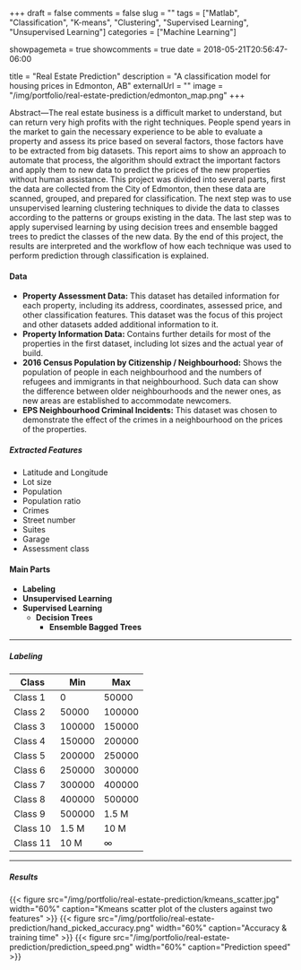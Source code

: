 +++
draft = false
comments = false
slug = ""
tags = ["Matlab", "Classification", "K-means", "Clustering", "Supervised Learning", "Unsupervised Learning"]
categories = ["Machine Learning"]

showpagemeta = true
showcomments = true
date = 2018-05-21T20:56:47-06:00

title = "Real Estate Prediction"
description = "A classification model for housing prices in Edmonton, AB"
externalUrl = ""
image = "/img/portfolio/real-estate-prediction/edmonton_map.png"
+++

Abstract—The real estate business is a difficult market to understand, but can return very high profits with the right techniques. People spend years in the market to gain the necessary experience to be able to evaluate a property and assess its price based on several factors, those factors have to be extracted from big datasets. This report aims to show an approach to automate that process, the algorithm should extract the important factors and apply them to new data to predict the prices of the new properties without human assistance. This project was divided into several parts, first the data are collected from the City of Edmonton, then these data are scanned, grouped, and prepared for classification. The next step was to use unsupervised learning clustering techniques to divide the data to classes according to the patterns or groups existing in the data. The last step was to apply supervised learning by using decision trees and ensemble bagged trees to predict the classes of the new data. By the end of this project, the results are interpreted and the workflow of how each technique was used to perform prediction through classification is explained.

#### Data
*	**Property Assessment Data:** This dataset has detailed information for each property, including its address, coordinates, assessed price, and other classification features. This dataset was the focus of this project and other datasets added additional information to it.
*	**Property Information Data:** Contains further details for most of the properties in the first dataset, including lot sizes and the actual year of build.
*	**2016 Census Population by Citizenship / Neighbourhood:** Shows the population of people in each neighbourhood and the numbers of refugees and immigrants in that neighbourhood. Such data can show the difference between older neighbourhoods and the newer ones, as new areas are established to accommodate newcomers.
*	**EPS Neighbourhood Criminal Incidents:** This dataset was chosen to demonstrate the effect of the crimes in a neighbourhood on the prices of the properties.

##### Extracted Features
*	Latitude and Longitude
*	Lot size
*	Population
*	Population ratio
*	Crimes
*	Street number
*	Suites
*	Garage
*	Assessment class

#### Main Parts
* **Labeling**
* **Unsupervised Learning**
* **Supervised Learning**
  * **Decision Trees**
    * **Ensemble Bagged Trees**

----

##### Labeling
Class |	Min |	Max
--- | --- | ---
Class 1 |	0 |	50000
Class 2 |	50000 |	100000
Class 3 |	100000 |	150000
Class 4 |	150000 |	200000
Class 5 |	200000 |	250000
Class 6 |	250000 |	300000
Class 7 |	300000 |	400000
Class 8 |	400000 |	500000
Class 9 |	500000 |	1.5 M
Class 10 |	1.5 M |	10 M
Class 11 |	10 M |	∞

----

##### Results
{{< figure src="/img/portfolio/real-estate-prediction/kmeans_scatter.jpg" width="60%" caption="Kmeans scatter plot of the clusters against two features" >}}
{{< figure src="/img/portfolio/real-estate-prediction/hand_picked_accuracy.png" width="60%" caption="Accuracy & training time" >}}
{{< figure src="/img/portfolio/real-estate-prediction/prediction_speed.png" width="60%" caption="Prediction speed" >}}
